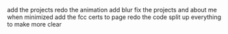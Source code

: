 add the projects
redo the animation
add blur
fix the projects and about me when minimized
add the fcc certs to page
redo the code split up everything to make more clear
